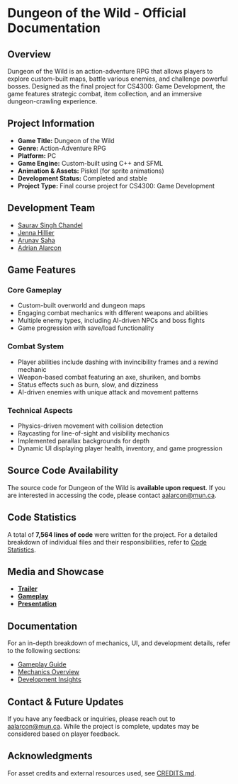 # Dungeon of the Wild - Official Documentation

## Overview
Dungeon of the Wild is an action-adventure RPG that allows players to explore custom-built maps, battle various enemies, and challenge powerful bosses. Designed as the final project for CS4300: Game Development, the game features strategic combat, item collection, and an immersive dungeon-crawling experience.

## Project Information
- **Game Title:** Dungeon of the Wild
- **Genre:** Action-Adventure RPG
- **Platform:** PC
- **Game Engine:** Custom-built using C++ and SFML
- **Animation & Assets:** Piskel (for sprite animations)
- **Development Status:** Completed and stable
- **Project Type:** Final course project for CS4300: Game Development

## Development Team
- [Saurav Singh Chandel](https://github.com/SauravSinghChandel)
- [Jenna Hillier](https://github.com/JennaHB)
- [Arunav Saha](https://github.com/arnab814)
- [Adrian Alarcon](https://github.com/alarcoka)

## Game Features
### Core Gameplay
- Custom-built overworld and dungeon maps
- Engaging combat mechanics with different weapons and abilities
- Multiple enemy types, including AI-driven NPCs and boss fights
- Game progression with save/load functionality

### Combat System
- Player abilities include dashing with invincibility frames and a rewind mechanic
- Weapon-based combat featuring an axe, shuriken, and bombs
- Status effects such as burn, slow, and dizziness
- AI-driven enemies with unique attack and movement patterns

### Technical Aspects
- Physics-driven movement with collision detection
- Raycasting for line-of-sight and visibility mechanics
- Implemented parallax backgrounds for depth
- Dynamic UI displaying player health, inventory, and game progression

## Source Code Availability
The source code for Dungeon of the Wild is **available upon request**. If you are interested in accessing the code, please contact [aalarcon@mun.ca](mailto:aalarcon@mun.ca).

## Code Statistics
A total of **7,564 lines of code** were written for the project. For a detailed breakdown of individual files and their responsibilities, refer to [Code Statistics](docs/code_statistics.md).

## Media and Showcase
- **[Trailer](https://www.youtube.com/watch?v=OAiTauOFOWk)**
- **[Gameplay](https://www.youtube.com/watch?v=BavucS3_W5g)**
- **[Presentation](https://www.youtube.com/watch?v=uSZVcRoVXsw)**

## Documentation
For an in-depth breakdown of mechanics, UI, and development details, refer to the following sections:
- [Gameplay Guide](docs/gameplay.md)
- [Mechanics Overview](docs/mechanics.md)
- [Development Insights](docs/development.md)

## Contact & Future Updates
If you have any feedback or inquiries, please reach out to [aalarcon@mun.ca](mailto:aalarcon@mun.ca). While the project is complete, updates may be considered based on player feedback.

## Acknowledgments
For asset credits and external resources used, see [CREDITS.md](Credits.md).

